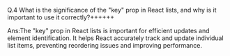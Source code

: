 Q.4 What is the significance of the "key" prop in React lists, and why is it important to use it correctly?++++++

Ans:The "key" prop in React lists is important for efficient updates and element identification. It helps React accurately track and update individual list items, preventing reordering issues and improving performance.